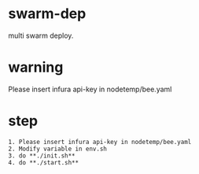 # swarm-dep
multi swarm deploy.

# warning

Please insert infura api-key in nodetemp/bee.yaml

# step
```
1. Please insert infura api-key in nodetemp/bee.yaml
2. Modify variable in env.sh
3. do **./init.sh**
4. do **./start.sh**
```
